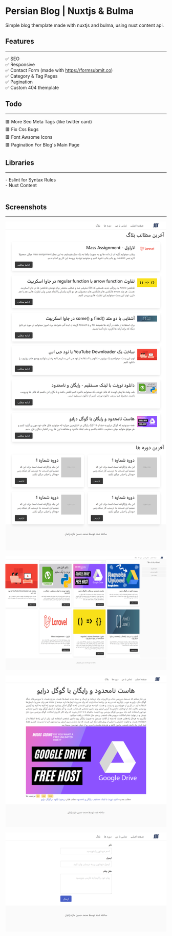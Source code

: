 # Persian Blog | Nuxtjs & Bulma
Simple blog themplate made with nuxtjs and bulma, using nuxt content api.

## Features
<hr>

✅ SEO <br>
✅ Responsive <br>
✅ Contact Form (made with https://formsubmit.co) <br>
✅ Category & Tag Pages <br>
✅ Pagination <br>
✅ Custom 404 themplate

## Todo
<hr>

🟥 More Seo Meta Tags (like twitter card) <br>
🟥 Fix Css Bugs <br>
🟥 Font Awsome Icons <br>
🟥 Pagination For Blog's Main Page

## Libraries
<hr>
 - Eslint for Syntax Rules <br>
 - Nuxt Content <br>
<br>

## Screenshots
<hr> 

![nuxt blog theme](/screenshots/index.png "nuxt blog theme")

![nuxt blog theme](/screenshots/blog.png "nuxt blog theme")

![nuxt blog theme](/screenshots/single.png "nuxt blog theme")

![nuxt blog theme](/screenshots/contact.png "nuxt blog theme")